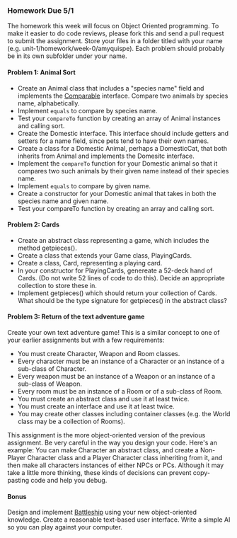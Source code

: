 ### Homework Due 5/1

The homework this week will focus on Object Oriented programming.
To make it easier to do code reviews, please fork this and send a pull request
to submit the assignment. Store your files in a folder titled with your name
(e.g. unit-1/homework/week-0/amyquispe). Each problem should probably be in
its own subfolder under your name.

#### Problem 1: Animal Sort

* Create an Animal class that includes a "species name" field and implements the
[Comparable](https://docs.oracle.com/javase/7/docs/api/java/lang/Comparable.html) interface.
Compare two animals by species name, alphabetically.
* Implement `equals` to compare by species name.
* Test your `compareTo` function by creating an array of Animal instances and calling sort.
* Create the Domestic interface. This interface should include getters and setters for a name field,
since pets tend to have their own names.
* Create a class for a Domestic Animal, perhaps a DomesticCat, that both inherits from Animal
and implements the Domesitc interface.
* Implement the `compareTo` function for your Domestic animal so that it compares two such animals
by their given name instead of their species name. 
* Implement `equals` to compare by given name.
* Create a constructor for your Domestic animal that takes in both the species name and given name.
* Test your compareTo function by creating an array and calling sort.

#### Problem 2: Cards
* Create an abstract class representing a game, which includes the method getpieces().
* Create a class that extends your Game class, PlayingCards.
* Create a class, Card, representing a playing card.
* In your constructor for PlayingCards, genereate a 52-deck hand of Cards. (Do not write 52 lines of code to
do this). Decide an appropriate collection to store these in.
* Implement getpieces() which should return your collection of Cards. What should be the type signature
for getpieces() in the abstract class?

#### Problem 3: Return of the text adventure game
Create your own text adventure game! This is a similar concept to one of your earlier assignments but with
a few requirements:
* You must create Character, Weapon and Room classes.
* Every character must be an instance of a Character or an instance of a sub-class of Character.
* Every weapon must be an instance of a Weapon or an instance of a sub-class of Weapon.
* Every room must be an instance of a Room or of a sub-class of Room.
* You must create an abstract class and use it at least twice.
* You must create an interface and use it at least twice.
* You may create other classes including container classes (e.g. the World class may be a collection of
Rooms).

This assignment is the more object-oriented version of the previous assignment. Be very careful in the way
you design your code. Here's an example: You can make Character an abstract class, and create a Non-Player Character
class and a Player Character class inheriting from it, and then make all characters instances of either NPCs or PCs.
Although it may take a little more thinking, these kinds of decisions can prevent copy-pasting code and help you debug.

#### Bonus
Design and implement [Battleship](http://en.wikipedia.org/wiki/Battleship_%28game%29) using your new object-oriented knowledge. Create a reasonable text-based user interface. Write a simple AI so you can play against your computer.
